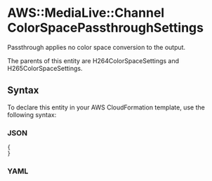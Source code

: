 # AWS::MediaLive::Channel ColorSpacePassthroughSettings<a name="aws-properties-medialive-channel-colorspacepassthroughsettings"></a>

Passthrough applies no color space conversion to the output\. 

The parents of this entity are H264ColorSpaceSettings and H265ColorSpaceSettings\.

## Syntax<a name="aws-properties-medialive-channel-colorspacepassthroughsettings-syntax"></a>

To declare this entity in your AWS CloudFormation template, use the following syntax:

### JSON<a name="aws-properties-medialive-channel-colorspacepassthroughsettings-syntax.json"></a>

```
{
}
```

### YAML<a name="aws-properties-medialive-channel-colorspacepassthroughsettings-syntax.yaml"></a>

```
```